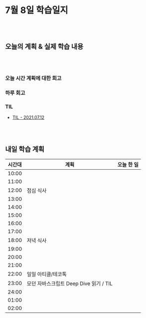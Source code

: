 # 7월 8일 학습일지

<br/>
<br/>

## 오늘의 계획 & 실제 학습 내용

<br/>
<br/>

### 오늘 시간 계획에 대한 회고

### 하루 회고

### TIL

- [TIL - 2021.07.12](https://velog.io/@jjuny546/TIL-2021.07.12)

<br/>
<br/>

## 내일 학습 계획

| 시간대 | 계획                                   | 오늘 한 일 |
| ------ | -------------------------------------- | ---------- |
| 10:00  |                                        |            |
| 11:00  |                                        |            |
| 12:00  | 점심 식사                              |            |
| 13:00  |                                        |            |
| 14:00  |                                        |            |
| 15:00  |                                        |            |
| 16:00  |                                        |            |
| 17:00  |                                        |            |
| 18:00  | 저녁 식사                              |            |
| 19:00  |                                        |            |
| 20:00  |                                        |            |
| 21:00  |                                        |            |
| 22:00  | 일일 아티클/테코톡                     |            |
| 23:00  | 모던 자바스크립트 Deep Dive 읽기 / TIL |            |
| 24:00  |                                        |            |
| 01:00  |                                        |            |
| 02:00  |                                        |            |
